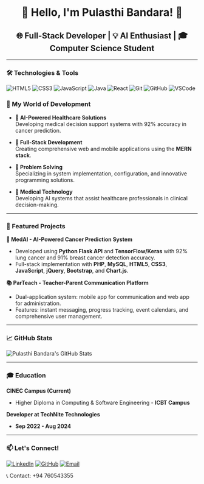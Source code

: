 <div align="center">

# 👋 Hello, I'm **Pulasthi Bandara**! 🚀  
## 🌐 Full-Stack Developer | 💡 AI Enthusiast | 🎓 Computer Science Student

</div>

---

### 🛠️ Technologies & Tools


  ![HTML5](https://img.shields.io/badge/-HTML5-E34F26?style=for-the-badge&logo=html5&logoColor=white)
  ![CSS3](https://img.shields.io/badge/-CSS3-1572B6?style=for-the-badge&logo=css3&logoColor=white)
  ![JavaScript](https://img.shields.io/badge/-JavaScript-F7DF1E?style=for-the-badge&logo=javascript&logoColor=black)
  ![Java](https://img.shields.io/badge/-Java-007396?style=for-the-badge&logo=java&logoColor=white)
  ![React](https://img.shields.io/badge/-React-61DAFB?style=for-the-badge&logo=react&logoColor=white)
  ![Git](https://img.shields.io/badge/-Git-F05032?style=for-the-badge&logo=git&logoColor=white)
  ![GitHub](https://img.shields.io/badge/-GitHub-181717?style=for-the-badge&logo=github&logoColor=white)
  ![VSCode](https://img.shields.io/badge/-VSCode-007ACC?style=for-the-badge&logo=visual-studio-code&logoColor=white)


### 🚀 My World of Development

- **🤖 AI-Powered Healthcare Solutions**  
  Developing medical decision support systems with 92% accuracy in cancer prediction.

- **📱 Full-Stack Development**  
  Creating comprehensive web and mobile applications using the **MERN stack**.

- **🎯 Problem Solving**  
  Specializing in system implementation, configuration, and innovative programming solutions.

- **🏥 Medical Technology**  
  Developing AI systems that assist healthcare professionals in clinical decision-making.

---

### 🌟 Featured Projects

**🔬 MedAI - AI-Powered Cancer Prediction System**  
- Developed using **Python Flask API** and **TensorFlow/Keras** with 92% lung cancer and 91% breast cancer detection accuracy.  
- Full-stack implementation with **PHP**, **MySQL**, **HTML5**, **CSS3**, **JavaScript**, **jQuery**, **Bootstrap**, and **Chart.js**.

**📚 ParTeach - Teacher-Parent Communication Platform**  
- Dual-application system: mobile app for communication and web app for administration.  
- Features: instant messaging, progress tracking, event calendars, and comprehensive user management.

---

### 📈 GitHub Stats

![Pulasthi Bandara's GitHub Stats](https://github-readme-stats.vercel.app/api?username=Pulasthi2002&show_icons=true&theme=dark)

---

### 🎓 Education

**CINEC Campus (Current)**  
- Higher Diploma in Computing & Software Engineering - **ICBT Campus**

**Developer at TechNite Technologies**  
- **Sep 2022 - Aug 2024**

---

### 📫 Let's Connect!

[![LinkedIn](https://img.shields.io/badge/-LinkedIn-0A66C2?style=for-the-badge&logo=linkedin&logoColor=white)](https://www.linkedin.com/in/pulasthibandara/)
[![GitHub](https://img.shields.io/badge/-GitHub-181717?style=for-the-badge&logo=github&logoColor=white)](https://github.com/Pulasthi2002)
[![Email](https://img.shields.io/badge/-Email-D14836?style=for-the-badge&logo=gmail&logoColor=white)](mailto:pulasthibandara@gmail.com)

📞 Contact: +94 760543355
